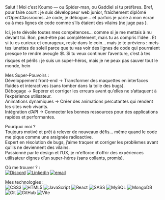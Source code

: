 Salut ! Moi c’est Koumo — ou Spider-man, ou Gaddiel si tu préfères. Bref, pour faire court : je suis développeur web junior, fraîchement diplômé d’OpenClassrooms.
Je code, je débogue… et parfois je parle à mon écran ou à mes lignes de code comme s’ils étaient des vilains (ne juge pas ).<br />

Ici, je te dévoile toutes mes compétences… comme si je me mettais à nu devant toi. Bon, peut-être pas complètement, mais tu as compris l’idée .
Et si tu es curieux et courageux, reste dans le coin… mais je te préviens : mets tes lunettes de soleil parce que tu vas voir des lignes de code qui pourraient presque te rendre aveugle 🕸️.
Si tu veux continuer l’aventure, c’est à tes risques et périls : je suis un super-héros, mais je ne peux pas sauver tout le monde, hein 

Mes Super-Pouvoirs :<br />
 Développement front-end → Transformer des maquettes en interfaces fluides et interactives (sans tomber dans la toile des bugs).<br />
 Débogage → Repérer et corriger les erreurs avant qu’elles ne s’attaquent à l’expérience utilisateur.<br />
 Animations dynamiques → Créer des animations percutantes qui rendent les sites web vivants.<br />
 Intégration d’API → Connecter les bonnes ressources pour des applications rapides et performantes.<br />

Pourquoi moi ?<br />
 Toujours motivé et prêt à relever de nouveaux défis… même quand le code me pique comme une araignée radioactive. <br />
 Expert en résolution de bugs, j’aime traquer et corriger les problèmes avant qu’ils ne deviennent des vilains. <br />
 Passionné par le design et l’UX, je m’efforce d’offrir des expériences utilisateur dignes d’un super-héros (sans collants, promis). <br />



Où me trouver ? :<br />
[![Discord](https://img.shields.io/badge/Discord-%237289DA.svg?logo=discord&logoColor=white)](https://discord.gg/qhCBdqR8) [![LinkedIn](https://img.shields.io/badge/LinkedIn-%230077B5.svg?logo=linkedin&logoColor=white)](https://linkedin.com/in/gaddielmb) [![email](https://img.shields.io/badge/Email-D14836?logo=gmail&logoColor=white)](mailto:gaddielmb@gmail.com) 

Mes technologies :<br />
![CSS3](https://img.shields.io/badge/css3-%231572B6.svg?style=for-the-badge&logo=css3&logoColor=white) ![HTML5](https://img.shields.io/badge/html5-%23E34F26.svg?style=for-the-badge&logo=html5&logoColor=white) ![JavaScript](https://img.shields.io/badge/javascript-%23323330.svg?style=for-the-badge&logo=javascript&logoColor=%23F7DF1E) ![React](https://img.shields.io/badge/react-%2320232a.svg?style=for-the-badge&logo=react&logoColor=%2361DAFB) ![SASS](https://img.shields.io/badge/SASS-hotpink.svg?style=for-the-badge&logo=SASS&logoColor=white) ![MySQL](https://img.shields.io/badge/mysql-4479A1.svg?style=for-the-badge&logo=mysql&logoColor=white) ![MongoDB](https://img.shields.io/badge/MongoDB-%234ea94b.svg?style=for-the-badge&logo=mongodb&logoColor=white) ![Git](https://img.shields.io/badge/git-%23F05033.svg?style=for-the-badge&logo=git&logoColor=white) ![GitHub](https://img.shields.io/badge/github-%23121011.svg?style=for-the-badge&logo=github&logoColor=white) ![Vite](https://img.shields.io/badge/vite-%23646CFF.svg?style=for-the-badge&logo=vite&logoColor=white)

<!-- Proudly created with GPRM ( https://gprm.itsvg.in ) -->
